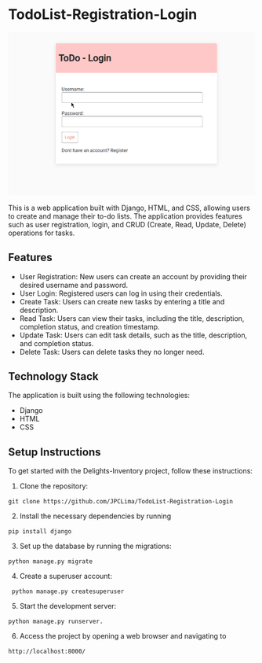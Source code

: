 # TodoList-Registration-Login

![](assets/demo.gif)

This is a web application built with Django, HTML, and CSS, allowing users to create and manage their to-do lists. The application provides features such as user registration, login, and CRUD (Create, Read, Update, Delete) operations for tasks.

## Features

- User Registration: New users can create an account by providing their desired username and password.
- User Login: Registered users can log in using their credentials.
- Create Task: Users can create new tasks by entering a title and description.
- Read Task: Users can view their tasks, including the title, description, completion status, and creation timestamp.
- Update Task: Users can edit task details, such as the title, description, and completion status.
- Delete Task: Users can delete tasks they no longer need.

## Technology Stack

The application is built using the following technologies:

- Django
- HTML
- CSS

## Setup Instructions

To get started with the Delights-Inventory project, follow these instructions:

1. Clone the repository:

```
git clone https://github.com/JPCLima/TodoList-Registration-Login
```

2. Install the necessary dependencies by running

```
pip install django
```

3. Set up the database by running the migrations:

```
python manage.py migrate
```

4. Create a superuser account:

```
 python manage.py createsuperuser
```

5. Start the development server:

```
python manage.py runserver.
```

6. Access the project by opening a web browser and navigating to

```
http://localhost:8000/
```
